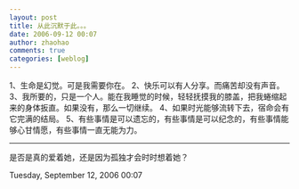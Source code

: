 ```yaml
---
layout: post
title: 从此沉默于此。。。
date: 2006-09-12 00:07
author: zhaohao
comments: true
categories: [weblog]
---
```

1、生命是幻觉。可是我需要你在。
2、快乐可以有人分享。而痛苦却没有声音。
3、我所要的，只是一个人。能在我睡觉的时候，轻轻抚摸我的膝盖，把我蜷缩起来的身体扳直。如果没有，那么一切继续。
4、如果时光能够流转下去，宿命会有它完满的结局。
5、有些事情是可以遗忘的，有些事情是可以纪念的，有些事情能够心甘情愿，有些事情一直无能为力。

<hr />

是否是真的爱着她，还是因为孤独才会时时想着她？

Tuesday, September 12, 2006 00:07
